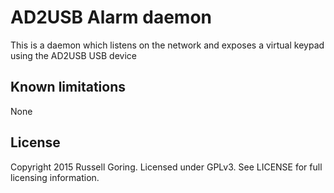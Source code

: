 # AD2USB Alarm daemon
This is a daemon which listens on the network and exposes a virtual keypad using the AD2USB USB device

## Known limitations
None

## License
Copyright 2015 Russell Goring. Licensed under GPLv3. See LICENSE for full licensing information.

